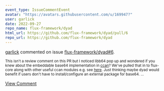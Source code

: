 ```yaml
---
event_type: IssueCommentEvent
avatar: "https://avatars.githubusercontent.com/u/169947?"
user: garlick
date: 2022-09-27
repo_name: flux-framework/dyad
html_url: https://github.com/flux-framework/dyad/pull/6
repo_url: https://github.com/flux-framework/dyad
---
```


<a href='https://github.com/garlick' target='_blank'>garlick</a> commented on issue <a href='https://github.com/flux-framework/dyad/pull/6' target='_blank'>flux-framework/dyad#6</a>.

<small>This isn't a review comment on this PR but I noticed libb64 pop up and wondered if you knew about the embeddable base64 implementation in [ccan](https://github.com/rustyrussell/ccan/blob/master/ccan/base64/base64.h)?  We've pulled that in to flux-core along with other useful ccan modules e.g. see [here](https://github.com/flux-framework/flux-core/tree/master/src/common/libccan/ccan).  Just thinking maybe dyad would benefit if users don't have to install/configure an external package for base64....</small>

<a href='https://github.com/flux-framework/dyad/pull/6' target='_blank'>View Comment</a>